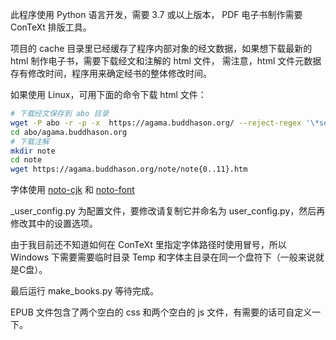 此程序使用 Python 语言开发，需要 3.7 或以上版本， PDF 电子书制作需要 ConTeXt 排版工具。

项目的 cache 目录里已经缓存了程序内部对象的经文数据，如果想下载最新的 html 制作电子书，需要下载经文和注解的 html 文件，
需注意，html 文件元数据存有修改时间，程序用来确定经书的整体修改时间。

如果使用 Linux，可用下面的命令下载 html 文件：

```bash
# 下载经文保存到 abo 目录
wget -P abo -r -p -x  https://agama.buddhason.org/ --reject-regex '\*search\*' --reject mp3,pdf,jpg,gif,png,php
cd abo/agama.buddhason.org
# 下载注解
mkdir note
cd note
wget https://agama.buddhason.org/note/note{0..11}.htm
```

字体使用 [noto-cjk](https://github.com/googlefonts/noto-cjk) 和 [noto-font](https://github.com/googlefonts/noto-fonts)

_user_config.py 为配置文件，要修改请复制它并命名为 user_config.py，然后再修改其中的设置选项。

由于我目前还不知道如何在 ConTeXt 里指定字体路径时使用冒号，所以 Windows 下需要需要临时目录 Temp 和字体主目录在同一个盘符下（一般来说就是C盘）。

最后运行 make_books.py 等待完成。

EPUB 文件包含了两个空白的 css 和两个空白的 js 文件，有需要的话可自定义一下。
